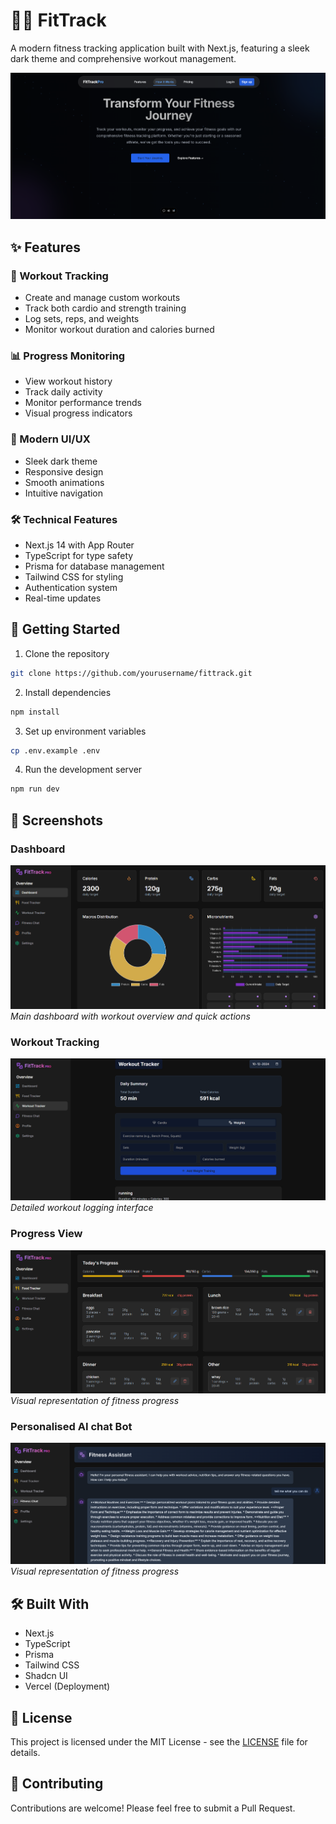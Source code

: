 # 🏋️‍♂️ FitTrack

A modern fitness tracking application built with Next.js, featuring a sleek dark theme and comprehensive workout management.

![FitTrack Dashboard](https://github.com/Zem-0/FitTrack/blob/main/pics/Screenshot%202024-12-10%20210850.png)

## ✨ Features
### 🎯 Workout Tracking
- Create and manage custom workouts
- Track both cardio and strength training
- Log sets, reps, and weights
- Monitor workout duration and calories burned

### 📊 Progress Monitoring
- View workout history
- Track daily activity
- Monitor performance trends
- Visual progress indicators

### 🎨 Modern UI/UX
- Sleek dark theme
- Responsive design
- Smooth animations
- Intuitive navigation

### 🛠️ Technical Features
- Next.js 14 with App Router
- TypeScript for type safety
- Prisma for database management
- Tailwind CSS for styling
- Authentication system
- Real-time updates

## 🚀 Getting Started

1. Clone the repository
```bash
git clone https://github.com/yourusername/fittrack.git
```

2. Install dependencies
```bash
npm install
```

3. Set up environment variables
```bash
cp .env.example .env
```

4. Run the development server
```bash
npm run dev
```

## 📸 Screenshots

### Dashboard
![FitTrack Dashboard](https://github.com/Zem-0/FitTrack/blob/main/pics/Screenshot%202024-12-10%20202948.png)
*Main dashboard with workout overview and quick actions*

### Workout Tracking
![Workout Tracking](https://github.com/Zem-0/FitTrack/blob/main/pics/Screenshot%202024-12-10%20204947.png)
*Detailed workout logging interface*

### Progress View
![Progress Tracking](https://github.com/Zem-0/FitTrack/blob/main/pics/Screenshot%202024-12-10%20204440.png)
*Visual representation of fitness progress*

### Personalised AI chat Bot 
![Progress Tracking](https://github.com/Zem-0/FitTrack/blob/main/pics/Screenshot%202024-12-10%20205047.png)
*Visual representation of fitness progress*

## 🛠️ Built With
- Next.js
- TypeScript
- Prisma
- Tailwind CSS
- Shadcn UI
- Vercel (Deployment)

## 📝 License
This project is licensed under the MIT License - see the [LICENSE](LICENSE) file for details.

## 🤝 Contributing
Contributions are welcome! Please feel free to submit a Pull Request.
